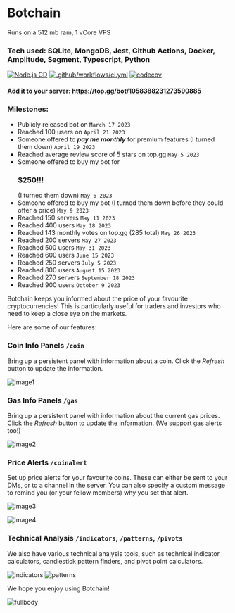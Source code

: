 # Botchain

Runs on a 512 mb ram, 1 vCore VPS

### Tech used: SQLite, MongoDB, Jest, Github Actions, Docker, Amplitude, Segment, Typescript, Python

[![Node.js CD](https://github.com/waresnew/crypto-bot/actions/workflows/cd.yml/badge.svg)](https://github.com/waresnew/crypto-bot/actions/workflows/cd.yml)
[![.github/workflows/ci.yml](https://github.com/waresnew/crypto-bot/actions/workflows/ci.yml/badge.svg)](https://github.com/waresnew/crypto-bot/actions/workflows/ci.yml)
[![codecov](https://codecov.io/gh/waresnew/crypto-bot/branch/master/graph/badge.svg?token=0P4VLWTWXL)](https://codecov.io/gh/waresnew/crypto-bot)

#### Add it to your server: https://top.gg/bot/1058388231273590885

### Milestones:

- Publicly released bot on `March 17 2023`
- Reached 100 users on `April 21 2023`
- Someone offered to **_pay me monthly_** for premium features (I turned them down) `April 19 2023`
- Reached average review score of 5 stars on top.gg `May 5 2023`
- Someone offered to buy my bot for <h3>$250!!!</h3> (I turned them down) `May 6 2023`
- Someone offered to buy my bot (I turned them down before they could offer a price) `May 9 2023`
- Reached 150 servers `May 11 2023`
- Reached 400 users `May 18 2023`
- Reached 143 monthly votes on top.gg (285 total) `May 26 2023`
- Reached 200 servers `May 27 2023`
- Reached 500 users `May 31 2023`
- Reached 600 users `June 15 2023`
- Reached 250 servers `July 5 2023`
- Reached 800 users `August 15 2023`
- Reached 270 servers `September 18 2023`
- Reached 900 users `October 9 2023`

Botchain keeps you informed about the price of your favourite cryptocurrencies! This is
particularly useful for traders and investors who need to keep a close eye on the markets.

Here are some of our features:

### Coin Info Panels `/coin`

Bring up a persistent panel with information about a coin. Click the *Refresh* button to update the information.

![image1](https://i.imgur.com/7a1Xb3i.png)

### Gas Info Panels `/gas`

Bring up a persistent panel with information about the current gas prices. Click the *Refresh* button to update the
information.
(We support gas alerts too!)

![image2](https://i.imgur.com/Nqk2Y7p.png)

### Price Alerts `/coinalert`

Set up price alerts for your favourite coins. These can either be sent to your DMs, or to a channel in the server. You
can also specify a custom message to remind you (or your fellow members) why you set that alert.

![image3](https://i.imgur.com/O2GiBZJ.gif)

![image4](https://i.imgur.com/N9JxSpg.png)

### Technical Analysis `/indicators`, `/patterns`, `/pivots`

We also have various technical analysis tools, such as technical indicator calculators, candlestick pattern finders, and
pivot point calculators.

![indicators](https://i.imgur.com/Eg0ekw5.png)
![patterns](https://i.imgur.com/tQGM2Sk.png)

We hope you enjoy using Botchain!

![fullbody](https://i.imgur.com/w33cucZ.png)
